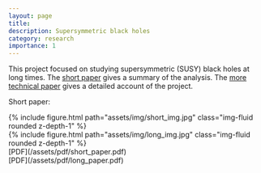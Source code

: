 ```yaml
---
layout: page
title:  
description: Supersymmetric black holes
category: research
importance: 1
---
```


This project focused on studying supersymmetric (SUSY) black holes at long times. The [short paper](https://arxiv.org/abs/2207.00407) gives a summary of the analysis. The [more technical paper](https://arxiv.org/abs/2207.00407) gives a detailed account of the project.

Short paper: 
<div class="row">
    <div class="col-sm mt-3 mt-md-0">
        {% include figure.html path="assets/img/short_img.jpg" class="img-fluid rounded z-depth-1" %}
    </div>
    <div class="col-sm mt-3 mt-md-0">
        {% include figure.html path="assets/img/long_img.jpg" class="img-fluid rounded z-depth-1" %}
    </div>
</div>

<div class="row">
    <div class="col-sm mt-3 mt-md-0">
        <div class="caption">
            [PDF](/assets/pdf/short_paper.pdf) 
        </div>
    </div>
    <div class="col-sm mt-3 mt-md-0">
        <div class="caption">
            [PDF](/assets/pdf/long_paper.pdf) 
        </div>
    </div>
</div>

    



